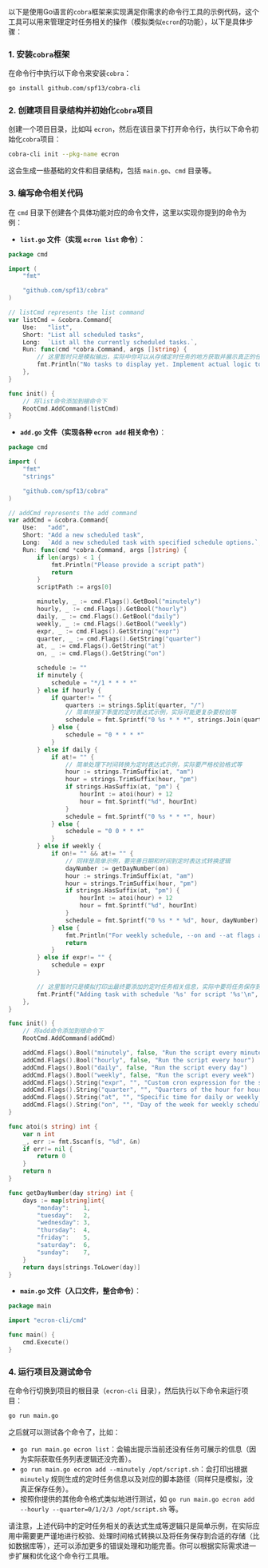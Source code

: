 以下是使用Go语言的`cobra`框架来实现满足你需求的命令行工具的示例代码，这个工具可以用来管理定时任务相关的操作（模拟类似`ecron`的功能），以下是具体步骤：

### 1. 安装`cobra`框架
在命令行中执行以下命令来安装`cobra`：
```bash
go install github.com/spf13/cobra-cli
```

### 2. 创建项目目录结构并初始化`cobra`项目
创建一个项目目录，比如叫 `ecron`，然后在该目录下打开命令行，执行以下命令初始化`cobra`项目：
```bash
cobra-cli init --pkg-name ecron
```
这会生成一些基础的文件和目录结构，包括 `main.go`、`cmd` 目录等。

### 3. 编写命令相关代码
在 `cmd` 目录下创建各个具体功能对应的命令文件，这里以实现你提到的命令为例：

- **`list.go` 文件（实现 `ecron list` 命令）**：
```go
package cmd

import (
    "fmt"

    "github.com/spf13/cobra"
)

// listCmd represents the list command
var listCmd = &cobra.Command{
    Use:   "list",
    Short: "List all scheduled tasks",
    Long:  `List all the currently scheduled tasks.`,
    Run: func(cmd *cobra.Command, args []string) {
        // 这里暂时只是模拟输出，实际中你可以从存储定时任务的地方获取并展示真正的任务列表
        fmt.Println("No tasks to display yet. Implement actual logic to list tasks.")
    },
}

func init() {
    // 将list命令添加到根命令下
    RootCmd.AddCommand(listCmd)
}
```

- **`add.go` 文件（实现各种 `ecron add` 相关命令）**：
```go
package cmd

import (
    "fmt"
    "strings"

    "github.com/spf13/cobra"
)

// addCmd represents the add command
var addCmd = &cobra.Command{
    Use:   "add",
    Short: "Add a new scheduled task",
    Long:  `Add a new scheduled task with specified schedule options.`,
    Run: func(cmd *cobra.Command, args []string) {
        if len(args) < 1 {
            fmt.Println("Please provide a script path")
            return
        }
        scriptPath := args[0]

        minutely, _ := cmd.Flags().GetBool("minutely")
        hourly, _ := cmd.Flags().GetBool("hourly")
        daily, _ := cmd.Flags().GetBool("daily")
        weekly, _ := cmd.Flags().GetBool("weekly")
        expr, _ := cmd.Flags().GetString("expr")
        quarter, _ := cmd.Flags().GetString("quarter")
        at, _ := cmd.Flags().GetString("at")
        on, _ := cmd.Flags().GetString("on")

        schedule := ""
        if minutely {
            schedule = "*/1 * * * *"
        } else if hourly {
            if quarter!= "" {
                quarters := strings.Split(quarter, "/")
                // 简单拼接下季度的定时表达式示例，实际可能更复杂要校验等
                schedule = fmt.Sprintf("0 %s * * *", strings.Join(quarters, ","))
            } else {
                schedule = "0 * * * *"
            }
        } else if daily {
            if at!= "" {
                // 简单处理下时间转换为定时表达式示例，实际要严格校验格式等
                hour := strings.TrimSuffix(at, "am")
                hour = strings.TrimSuffix(hour, "pm")
                if strings.HasSuffix(at, "pm") {
                    hourInt := atoi(hour) + 12
                    hour = fmt.Sprintf("%d", hourInt)
                }
                schedule = fmt.Sprintf("0 %s * * *", hour)
            } else {
                schedule = "0 0 * * *"
            }
        } else if weekly {
            if on!= "" && at!= "" {
                // 同样是简单示例，要完善日期和时间到定时表达式转换逻辑
                dayNumber := getDayNumber(on)
                hour := strings.TrimSuffix(at, "am")
                hour = strings.TrimSuffix(hour, "pm")
                if strings.HasSuffix(at, "pm") {
                    hourInt := atoi(hour) + 12
                    hour = fmt.Sprintf("%d", hourInt)
                }
                schedule = fmt.Sprintf("0 %s * * %d", hour, dayNumber)
            } else {
                fmt.Println("For weekly schedule, --on and --at flags are required")
                return
            }
        } else if expr!= "" {
            schedule = expr
        }

        // 这里暂时只是模拟打印出最终要添加的定时任务相关信息，实际中要将任务保存到合适的地方
        fmt.Printf("Adding task with schedule '%s' for script '%s'\n", schedule, scriptPath)
    },
}

func init() {
    // 将add命令添加到根命令下
    RootCmd.AddCommand(addCmd)

    addCmd.Flags().Bool("minutely", false, "Run the script every minute")
    addCmd.Flags().Bool("hourly", false, "Run the script every hour")
    addCmd.Flags().Bool("daily", false, "Run the script every day")
    addCmd.Flags().Bool("weekly", false, "Run the script every week")
    addCmd.Flags().String("expr", "", "Custom cron expression for the script")
    addCmd.Flags().String("quarter", "", "Quarters of the hour for hourly schedule (e.g., 0/1/2/3)")
    addCmd.Flags().String("at", "", "Specific time for daily or weekly schedule (e.g., 1am or 12pm)")
    addCmd.Flags().String("on", "", "Day of the week for weekly schedule (e.g., monday)")
}

func atoi(s string) int {
    var n int
    _, err := fmt.Sscanf(s, "%d", &n)
    if err!= nil {
        return 0
    }
    return n
}

func getDayNumber(day string) int {
    days := map[string]int{
        "monday":    1,
        "tuesday":   2,
        "wednesday": 3,
        "thursday":  4,
        "friday":    5,
        "saturday":  6,
        "sunday":    7,
    }
    return days[strings.ToLower(day)]
}
```

- **`main.go` 文件（入口文件，整合命令）**：
```go
package main

import "ecron-cli/cmd"

func main() {
    cmd.Execute()
}
```

### 4. 运行项目及测试命令
在命令行切换到项目的根目录（`ecron-cli` 目录），然后执行以下命令来运行项目：
```bash
go run main.go
```
之后就可以测试各个命令了，比如：
- `go run main.go ecron list`：会输出提示当前还没有任务可展示的信息（因为实际获取任务列表逻辑还没完善）。
- `go run main.go ecron add --minutely /opt/script.sh`：会打印出根据 `minutely` 规则生成的定时任务信息以及对应的脚本路径（同样只是模拟，没真正保存任务）。
- 按照你提供的其他命令格式类似地进行测试，如 `go run main.go ecron add --hourly --quarter=0/1/2/3 /opt/script.sh` 等。

请注意，上述代码中的定时任务相关的表达式生成等逻辑只是简单示例，在实际应用中需要更严谨地进行校验、处理时间格式转换以及将任务保存到合适的存储（比如数据库等），还可以添加更多的错误处理和功能完善。你可以根据实际需求进一步扩展和优化这个命令行工具哦。 


